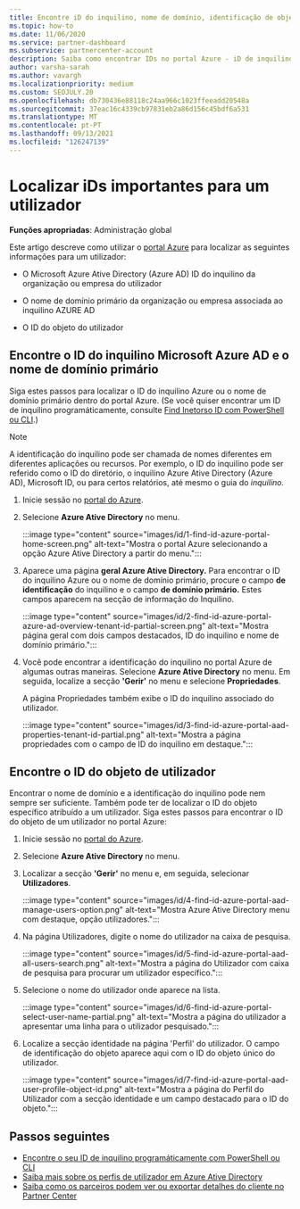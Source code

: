 ```yaml
---
title: Encontre iD do inquilino, nome de domínio, identificação de objeto de utilizador
ms.topic: how-to
ms.date: 11/06/2020
ms.service: partner-dashboard
ms.subservice: partnercenter-account
description: Saiba como encontrar IDs no portal Azure - iD de inquilino Azure, nome de domínio ou ID de objeto de utilizador específico. Algumas tarefas precisam desta informação.
author: varsha-sarah
ms.author: vavargh
ms.localizationpriority: medium
ms.custom: SEOJULY.20
ms.openlocfilehash: db730436e88118c24aa966c1023ffeeadd20548a
ms.sourcegitcommit: 37eac16c4339cb97831eb2a86d156c45bdf6a531
ms.translationtype: MT
ms.contentlocale: pt-PT
ms.lasthandoff: 09/13/2021
ms.locfileid: "126247139"
---
```

# <a name="locate-important-ids-for-a-user"></a>Localizar iDs importantes para um utilizador

**Funções apropriadas**: Administração global

Este artigo descreve como utilizar o [portal Azure](https://portal.azure.com/) para localizar as seguintes informações para um utilizador:

- O Microsoft Azure Ative Directory (Azure AD) ID do inquilino da organização ou empresa do utilizador

- O nome de domínio primário da organização ou empresa associada ao inquilino AZURE AD

- O ID do objeto do utilizador

## <a name="find-the-microsoft-azure-ad-tenant-id-and-primary-domain-name"></a>Encontre o ID do inquilino Microsoft Azure AD e o nome de domínio primário

Siga estes passos para localizar o ID do inquilino Azure ou o nome de domínio primário dentro do portal Azure. (Se você quiser encontrar um ID de inquilino programáticamente, consulte [Find Inetorso ID com PowerShell ou CLI](/azure/active-directory/fundamentals/active-directory-how-to-find-tenant#find-tenant-id-with-powershell).)

> [!NOTE]
> A identificação do inquilino pode ser chamada de nomes diferentes em diferentes aplicações ou recursos. Por exemplo, o ID do inquilino pode ser referido como o ID do diretório, o inquilino Azure Ative Directory (Azure AD), Microsoft ID, ou para certos relatórios, até mesmo o guia do *inquilino.*

1. Inicie sessão no [portal do Azure](https://portal.azure.com/).

2. Selecione **Azure Ative Directory** no menu.

   :::image type="content" source="images/id/1-find-id-azure-portal-home-screen.png" alt-text="Mostra o portal Azure selecionando a opção Azure Ative Directory a partir do menu.":::

3. Aparece uma página **geral Azure Ative Directory.** Para encontrar o ID do inquilino Azure ou o nome de domínio primário, procure o campo **de identificação** do inquilino e o campo **de domínio primário.** Estes campos aparecem na secção de informação do Inquilino.

   :::image type="content" source="images/id/2-find-id-azure-portal-azure-ad-overview-tenant-id-partial-screen.png" alt-text="Mostra página geral com dois campos destacados, ID do inquilino e nome de domínio primário.":::

4. Você pode encontrar a identificação do inquilino no portal Azure de algumas outras maneiras. Selecione **Azure Ative Directory** no menu. Em seguida, localize a secção **'Gerir'** no menu e selecione **Propriedades**.

   A página Propriedades também exibe o ID do inquilino associado do utilizador.

   :::image type="content" source="images/id/3-find-id-azure-portal-aad-properties-tenant-id-partial.png" alt-text="Mostra a página propriedades com o campo de ID do inquilino em destaque.":::

## <a name="find-the-user-object-id"></a>Encontre o ID do objeto de utilizador

Encontrar o nome de domínio e a identificação do inquilino pode nem sempre ser suficiente. Também pode ter de localizar o ID do objeto específico atribuído a um utilizador. Siga estes passos para encontrar o ID do objeto de um utilizador no portal Azure:

1. Inicie sessão no [portal do Azure](https://portal.azure.com/).

2. Selecione **Azure Ative Directory** no menu.

3. Localizar a secção **'Gerir'** no menu e, em seguida, selecionar **Utilizadores**.

      :::image type="content" source="images/id/4-find-id-azure-portal-aad-manage-users-option.png" alt-text="Mostra Azure Ative Directory menu com destaque, opção utilizadores.":::

4. Na página Utilizadores, digite o nome do utilizador na caixa de pesquisa.

      :::image type="content" source="images/id/5-find-id-azure-portal-aad-all-users-search.png" alt-text="Mostra a página do Utilizador com caixa de pesquisa para procurar um utilizador específico.":::

5. Selecione o nome do utilizador onde aparece na lista.  

      :::image type="content" source="images/id/6-find-id-azure-portal-select-user-name-partial.png" alt-text="Mostra a página do utilizador a apresentar uma linha para o utilizador pesquisado.":::

6. Localize a secção identidade na página 'Perfil' do utilizador. O campo de identificação do objeto aparece aqui com o ID do objeto único do utilizador.

      :::image type="content" source="images/id/7-find-id-azure-portal-aad-user-profile-object-id.png" alt-text="Mostra a página do Perfil do Utilizador com a secção identidade e um campo destacado para o ID do objeto.":::

## <a name="next-steps"></a>Passos seguintes

- [Encontre o seu ID de inquilino programáticamente com PowerShell ou CLI](/azure/active-directory/fundamentals/active-directory-how-to-find-tenant)
- [Saiba mais sobre os perfis de utilizador em Azure Ative Directory](/azure/active-directory/fundamentals/active-directory-users-profile-azure-portal)
- [Saiba como os parceiros podem ver ou exportar detalhes do cliente no Partner Center](see-your-customer-list.md)

